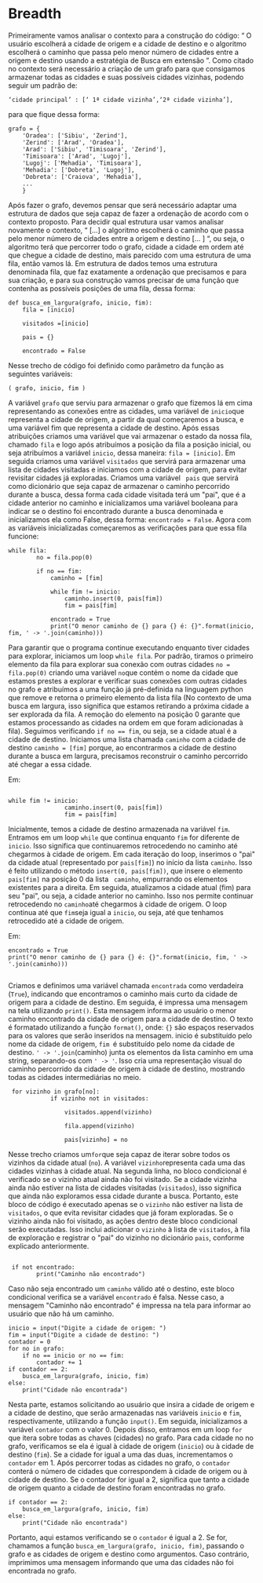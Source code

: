 
# Breadth

Primeiramente vamos analisar o contexto para a construção do código: 
“ O usuário escolherá a cidade de origem e a cidade de destino e o algoritmo escolherá o caminho que passa pelo menor número de cidades entre a origem e destino usando a estratégia de Busca em extensão ”.
Como citado no contexto será necessário a criação de um grafo para que consigamos armazenar todas as cidades e suas possíveis cidades vizinhas, podendo seguir um padrão de:  

``` ‘cidade principal’ : [‘ 1ª cidade vizinha’,‘2ª cidade vizinha’], ```

para que fique dessa forma: 

```
grafo = {
    'Oradea': ['Sibiu', 'Zerind'],
    'Zerind': ['Arad', 'Oradea'],
    'Arad': ['Sibiu', 'Timisoara', 'Zerind'],
    'Timisoara': ['Arad', 'Lugoj'],
    'Lugoj': ['Mehadia', 'Timisoara'],
    'Mehadia': ['Dobreta', 'Lugoj'],
    'Dobreta': ['Craiova', 'Mehadia'], 
    ...
    }

```

Após fazer o grafo, devemos pensar que será necessário adaptar uma estrutura de dados que seja capaz de fazer a ordenação de acordo com o contexto proposto. Para decidir qual estrutura usar vamos analisar novamente o contexto, “ [...] o algoritmo escolherá o caminho que passa pelo menor número de cidades entre a origem e destino [… ] “, ou seja, o algoritmo terá que percorrer todo o grafo, cidade a cidade em ordem até que chegue a cidade de destino, mais parecido com uma estrutura de uma fila, então vamos lá. Em estrutura de dados temos uma estrutura denominada fila, que faz exatamente a ordenação que precisamos e para sua criação, e para sua construção vamos precisar de uma função que contenha as possíveis posições de uma fila, dessa forma:

```
def busca_em_largura(grafo, inicio, fim):
    fila = [inicio]
    
    visitados =[inicio]

    pais = {}
    
    encontrado = False
```

Nesse trecho de código foi definido como parâmetro da função as seguintes variáveis: 

 ``` ( grafo, inicio, fim ) ```

A variável ```grafo``` que serviu para armazenar o grafo que fizemos lá em cima representando as conexões entre as cidades, uma variável de ```inicio```que representa a cidade de origem, a partir da qual começaremos a busca, e uma variável fim que representa a cidade de destino. Após essas atribuições criamos uma variável que vai armazenar o estado da nossa fila, chamado ```fila``` e logo após atribuímos a posição da fila a posição inicial, ou seja atribuímos a variável ```inicio```, dessa maneira: ```fila = [inicio]```. Em seguida criamos uma variável ```visitados``` que servirá para armazenar uma lista de cidades visitadas e iniciamos com a cidade de origem, para evitar revisitar cidades já exploradas. Criamos uma variável ``` pais``` que servirá como dicionário que seja capaz de  armazenar o caminho percorrido durante a busca, dessa forma cada cidade visitada terá um "pai", que é a cidade anterior no caminho e inicializamos uma variável booleana para indicar se o destino foi encontrado durante a busca denominada e inicializamos ela como False, dessa forma: ```encontrado = False```. Agora com as variáveis inicializadas começaremos as verificações para que essa fila funcione:

```
while fila:
        no = fila.pop(0)

        if no == fim:
            caminho = [fim]

            while fim != inicio:
                caminho.insert(0, pais[fim])
                fim = pais[fim]
            
            encontrado = True
            print("O menor caminho de {} para {} é: {}".format(inicio, fim, ' -> '.join(caminho)))

```

Para garantir que o programa continue executando enquanto tiver cidades para explorar, iniciamos um loop ```while fila```. Por padrão, tiramos o primeiro elemento da fila para explorar sua conexão com outras cidades ```no = fila.pop(0)``` criando uma variável ```no```que contém o nome da cidade que estamos prestes a explorar e verificar suas conexões com outras cidades no grafo e atribuímos a uma função já pré-definida na linguagem python que remove e retorna o primeiro elemento da lista fila (No contexto de uma busca em largura, isso significa que estamos retirando a próxima cidade a ser explorada da fila. A remoção do elemento na posição 0 garante que estamos processando as cidades na ordem em que foram adicionadas à fila). Seguimos verificando ```if no == fim```,  ou seja, se a cidade atual é a cidade de destino. Iniciamos uma lista chamada ```caminho``` com a cidade de destino ```caminho = [fim]``` porque, ao encontrarmos a cidade de destino durante a busca em largura, precisamos reconstruir o caminho percorrido até chegar a essa cidade. 

Em:  

```

while fim != inicio:
                caminho.insert(0, pais[fim])
                fim = pais[fim]

```
Inicialmente, temos a cidade de destino armazenada na variável ```fim```. Entramos em um loop ```while``` que continua enquanto ```fim``` for diferente de ```inicio```. Isso significa que continuaremos retrocedendo no caminho até chegarmos à cidade de origem. Em cada iteração do loop, inserimos o "pai" da cidade atual (representado por ```pais[fim]```) no início da lista ```caminho```. Isso é feito utilizando o método ```insert(0, pais[fim])```, que insere o elemento ```pais[fim]``` na posição 0 da lista ``` caminho```, empurrando os elementos existentes para a direita. Em seguida, atualizamos a cidade atual (fim) para seu "pai", ou seja, a cidade anterior no caminho. Isso nos permite continuar retrocedendo no ```caminho```até chegarmos à cidade de origem. O loop continua até que ```fim```seja igual a ```inicio```, ou seja, até que tenhamos retrocedido até a cidade de origem.

Em:

```
encontrado = True 
print("O menor caminho de {} para {} é: {}".format(inicio, fim, ' -> '.join(caminho)))


```

Criamos e definimos uma variável chamada ```encontrada``` como verdadeira (```True```), indicando que encontramos o caminho mais curto da cidade de origem para a cidade de destino. Em seguida, é impressa uma mensagem na tela utilizando ```print()```. Esta mensagem informa ao usuário o menor caminho encontrado da cidade de origem para a cidade de destino. O texto é formatado utilizando a função ```format()```, onde: ```{}``` são espaços reservados para os valores que serão inseridos na mensagem. inicio é substituído pelo nome da cidade de origem, ```fim ```é substituído pelo nome da cidade de destino. ``` ' -> '.join ```(caminho) junta os elementos da lista caminho em uma string, separando-os com ```' -> '```. Isso cria uma representação visual do caminho percorrido da cidade de origem à cidade de destino, mostrando todas as cidades intermediárias no meio.
```
 for vizinho in grafo[no]:
            if vizinho not in visitados:

                visitados.append(vizinho)

                fila.append(vizinho)

                pais[vizinho] = no

```

Nesse trecho criamos um``` for ```que seja capaz de iterar sobre todos os vizinhos da cidade atual (```no```). A variável ```vizinho```representa cada uma das cidades vizinhas à cidade atual. Na segunda linha, no bloco condicional é verificado se o vizinho atual ainda não foi visitado. Se a cidade vizinha ainda não estiver na lista de cidades visitadas (```visitados```), isso significa que ainda não exploramos essa cidade durante a busca. Portanto, este bloco de código é executado apenas se o ```vizinho``` não estiver na lista de ```visitados```, o que evita revisitar cidades que já foram exploradas. Se o vizinho ainda não foi visitado, as ações dentro deste bloco condicional serão executadas. Isso inclui adicionar o ```vizinho``` à lista de ```visitados```, à fila de exploração e registrar o "pai" do vizinho no dicionário ```pais```, conforme explicado anteriormente.

```

 if not encontrado:
        print("Caminho não encontrado")

```

Caso não seja encontrado um ```caminho``` válido até o destino, este bloco condicional verifica se a variável ```encontrado``` é falsa. Nesse caso, a mensagem "Caminho não encontrado" é impressa na tela para informar ao usuário que não há um caminho.
```
inicio = input("Digite a cidade de origem: ")
fim = input("Digite a cidade de destino: ")
contador = 0
for no in grafo:
    if no == inicio or no == fim:
        contador += 1
if contador == 2:
    busca_em_largura(grafo, inicio, fim)
else:
    print("Cidade não encontrada")

```

Nesta parte, estamos solicitando ao usuário que insira a cidade de origem e a cidade de destino, que serão armazenadas nas variáveis ```inicio``` e ```fim```, respectivamente, utilizando a função ```input()```. Em seguida, inicializamos a variável ```contador``` com o valor 0. Depois disso, entramos em um loop ```for``` que itera sobre todas as chaves (cidades) no grafo. Para cada cidade no no grafo, verificamos se ela é igual à cidade de origem (```inicio```) ou à cidade de destino (```fim```). Se a cidade for igual a uma das duas, incrementamos o ```contador``` em 1. Após percorrer todas as cidades no grafo, o ```contador``` conterá o número de cidades que correspondem à cidade de origem ou à cidade de destino. Se o contador for igual a 2, significa que tanto a cidade de origem quanto a cidade de destino foram encontradas no grafo.
```
if contador == 2:
    busca_em_largura(grafo, inicio, fim)
else:
    print("Cidade não encontrada")

```

Portanto, aqui estamos verificando se o ```contador``` é igual a 2. Se for, chamamos a função ```busca_em_largura(grafo, inicio, fim)```, passando o grafo e as cidades de origem e destino como argumentos. Caso contrário, imprimimos uma mensagem informando que uma das cidades não foi encontrada no grafo.
